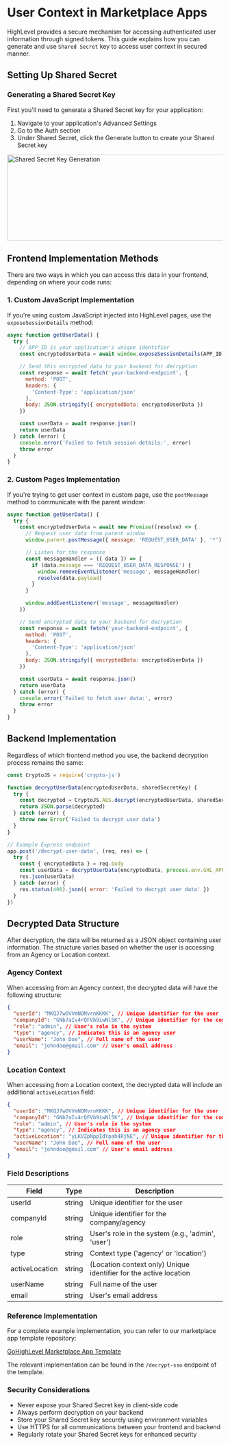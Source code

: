 # User Context in Marketplace Apps

HighLevel provides a secure mechanism for accessing authenticated user information through signed tokens. This guide explains how you can generate and use `Shared Secret` key to access user context in secured manner.

## Setting Up Shared Secret

### Generating a Shared Secret Key

First you'll need to generate a Shared Secret key for your application:

1. Navigate to your application's Advanced Settings
2. Go to the Auth section
3. Under Shared Secret, click the Generate button to create your Shared Secret key

<div style="display: flex; justify-content: left">
  <img src="https://i.imgur.com/Xw3LGpo.png" alt="Shared Secret Key Generation" width="600" height="200"/>
</div>

## Frontend Implementation Methods

There are two ways in which you can access this data in your frontend, depending on where your code runs:

### 1. Custom JavaScript Implementation

If you're using custom JavaScript injected into HighLevel pages, use the `exposeSessionDetails` method:

```javascript
async function getUserData() {
  try {
    // APP_ID is your application's unique identifier
    const encryptedUserData = await window.exposeSessionDetails(APP_ID)

    // Send this encrypted data to your backend for decryption
    const response = await fetch('your-backend-endpoint', {
      method: 'POST',
      headers: {
        'Content-Type': 'application/json'
      },
      body: JSON.stringify({ encryptedData: encryptedUserData })
    })

    const userData = await response.json()
    return userData
  } catch (error) {
    console.error('Failed to fetch session details:', error)
    throw error
  }
}
```

### 2. Custom Pages Implementation

If you're trying to get user context in custom page, use the `postMessage` method to communicate with the parent window:

```javascript
async function getUserData() {
  try {
    const encryptedUserData = await new Promise((resolve) => {
      // Request user data from parent window
      window.parent.postMessage({ message: 'REQUEST_USER_DATA' }, '*')

      // Listen for the response
      const messageHandler = ({ data }) => {
        if (data.message === 'REQUEST_USER_DATA_RESPONSE') {
          window.removeEventListener('message', messageHandler)
          resolve(data.payload)
        }
      }

      window.addEventListener('message', messageHandler)
    })

    // Send encrypted data to your backend for decryption
    const response = await fetch('your-backend-endpoint', {
      method: 'POST',
      headers: {
        'Content-Type': 'application/json'
      },
      body: JSON.stringify({ encryptedData: encryptedUserData })
    })

    const userData = await response.json()
    return userData
  } catch (error) {
    console.error('Failed to fetch user data:', error)
    throw error
  }
}
```

## Backend Implementation

Regardless of which frontend method you use, the backend decryption process remains the same:

```javascript
const CryptoJS = require('crypto-js')

function decryptUserData(encryptedUserData, sharedSecretKey) {
  try {
    const decrypted = CryptoJS.AES.decrypt(encryptedUserData, sharedSecretKey).toString(CryptoJS.enc.Utf8)
    return JSON.parse(decrypted)
  } catch (error) {
    throw new Error('Failed to decrypt user data')
  }
}

// Example Express endpoint
app.post('/decrypt-user-data', (req, res) => {
  try {
    const { encryptedData } = req.body
    const userData = decryptUserData(encryptedData, process.env.GHL_APP_SHARED_SECRET)
    res.json(userData)
  } catch (error) {
    res.status(400).json({ error: 'Failed to decrypt user data' })
  }
})
```

## Decrypted Data Structure

After decryption, the data will be returned as a JSON object containing user information. The structure varies based on whether the user is accessing from an Agency or Location context.

### Agency Context

When accessing from an Agency context, the decrypted data will have the following structure:

```json
{
  "userId": "MKQJ7wOVVmNOMvrnKKKK", // Unique identifier for the user
  "companyId": "GNb7aIv4rQFVb9iwNl5K", // Unique identifier for the company/agency
  "role": "admin", // User's role in the system
  "type": "agency", // Indicates this is an agency user
  "userName": "John Doe", // Full name of the user
  "email": "johndoe@gmail.com" // User's email address
}
```

### Location Context

When accessing from a Location context, the decrypted data will include an additional `activeLocation` field:

```json
{
  "userId": "MKQJ7wOVVmNOMvrnKKKK", // Unique identifier for the user
  "companyId": "GNb7aIv4rQFVb9iwNl5K", // Unique identifier for the company/agency
  "role": "admin", // User's role in the system
  "type": "agency", // Indicates this is an agency user
  "activeLocation": "yLKVZpNppIdYpah4RjNE", // Unique identifier for the active location
  "userName": "John Doe", // Full name of the user
  "email": "johndoe@gmail.com" // User's email address
}
```

### Field Descriptions

| Field          | Type   | Description                                                       |
| -------------- | ------ | ----------------------------------------------------------------- |
| userId         | string | Unique identifier for the user                                    |
| companyId      | string | Unique identifier for the company/agency                          |
| role           | string | User's role in the system (e.g., 'admin', 'user')                 |
| type           | string | Context type ('agency' or 'location')                             |
| activeLocation | string | (Location context only) Unique identifier for the active location |
| userName       | string | Full name of the user                                             |
| email          | string | User's email address                                              |

### Reference Implementation

For a complete example implementation, you can refer to our marketplace app template repository:

[GoHighLevel Marketplace App Template](https://github.com/GoHighLevel/ghl-marketplace-app-template/tree/main)

The relevant implementation can be found in the `/decrypt-sso` endpoint of the template.

### Security Considerations

- Never expose your Shared Secret key in client-side code
- Always perform decryption on your backend
- Store your Shared Secret key securely using environment variables
- Use HTTPS for all communications between your frontend and backend
- Regularly rotate your Shared Secret keys for enhanced security
